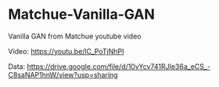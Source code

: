 # Matchue-Vanilla-GAN
Vanilla GAN from Matchue youtube video

Video: https://youtu.be/lC_PoTjNhPI

Data: https://drive.google.com/file/d/10vYcv741RJIe36a_eCS_-C8saNAP1hnW/view?usp=sharing
